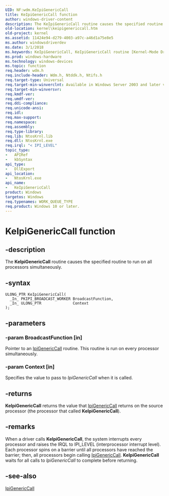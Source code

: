 ```yaml
---
UID: NF:wdm.KeIpiGenericCall
title: KeIpiGenericCall function
author: windows-driver-content
description: The KeIpiGenericCall routine causes the specified routine to run on all processors simultaneously.
old-location: kernel\keipigenericcall.htm
old-project: kernel
ms.assetid: 11424e94-d279-4003-a97c-a46d1a75e8e5
ms.author: windowsdriverdev
ms.date: 3/1/2018
ms.keywords: KeIpiGenericCall, KeIpiGenericCall routine [Kernel-Mode Driver Architecture], k105_f819c564-ecbc-4d28-aa64-6936c8ad3542.xml, kernel.keipigenericcall, wdm/KeIpiGenericCall
ms.prod: windows-hardware
ms.technology: windows-devices
ms.topic: function
req.header: wdm.h
req.include-header: Wdm.h, Ntddk.h, Ntifs.h
req.target-type: Universal
req.target-min-winverclnt: Available in Windows Server 2003 and later versions of Windows.
req.target-min-winversvr: 
req.kmdf-ver: 
req.umdf-ver: 
req.ddi-compliance: 
req.unicode-ansi: 
req.idl: 
req.max-support: 
req.namespace: 
req.assembly: 
req.type-library: 
req.lib: NtosKrnl.lib
req.dll: NtosKrnl.exe
req.irql: "< IPI_LEVEL"
topic_type:
-	APIRef
-	kbSyntax
api_type:
-	DllExport
api_location:
-	NtosKrnl.exe
api_name:
-	KeIpiGenericCall
product: Windows
targetos: Windows
req.typenames: WORK_QUEUE_TYPE
req.product: Windows 10 or later.
---
```


# KeIpiGenericCall function


## -description


The <b>KeIpiGenericCall</b> routine causes the specified routine to run on all processors simultaneously.


## -syntax


````
ULONG_PTR KeIpiGenericCall(
  _In_ PKIPI_BROADCAST_WORKER BroadcastFunction,
  _In_ ULONG_PTR              Context
);
````


## -parameters




### -param BroadcastFunction [in]

Pointer to an <a href="https://msdn.microsoft.com/library/windows/hardware/ff550688">IpiGenericCall</a> routine. This routine is run on every processor simultaneously.


### -param Context [in]

Specifies the value to pass to <i>IpiGenericCall</i> when it is called. 


## -returns



<b>KeIpiGenericCall</b> returns the value that <a href="https://msdn.microsoft.com/library/windows/hardware/ff550688">IpiGenericCall</a> returns on the source processor (the processor that called <b>KeIpiGenericCall</b>). 




## -remarks



When a driver calls <b>KeIpiGenericCall</b>, the system interrupts every processor and raises the IRQL to IPI_LEVEL (interprocessor interrupt level). Each processor spins on a barrier until all processors have reached the barrier; then, all processors begin calling <a href="https://msdn.microsoft.com/library/windows/hardware/ff550688">IpiGenericCall</a>. <b>KeIpiGenericCall</b> waits for all calls to <i>IpiGenericCall</i> to complete before returning. 




## -see-also

<a href="https://msdn.microsoft.com/library/windows/hardware/ff550688">IpiGenericCall</a>



 

 


